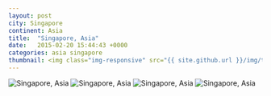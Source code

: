 ```yaml
---
layout: post
city: Singapore
continent: Asia
title:  "Singapore, Asia"
date:   2015-02-20 15:44:43 +0000
categories: asia singapore
thumbnail: <img class="img-responsive" src="{{ site.github.url }}/img/thumbnails/singapore-2.jpg" alt="Singapore" />
---
```


<div class="img-container">
	<img class="img-responsive" src="{{ site.github.url }}/img/countries/singapore/singapore-1.jpg" alt="Singapore, Asia"/>
	<img class="img-responsive" src="{{ site.github.url }}/img/countries/singapore/singapore-2.jpg" alt="Singapore, Asia"/>
	<img class="img-responsive" src="{{ site.github.url }}/img/countries/singapore/singapore-3.jpg" alt="Singapore, Asia"/>
	<img class="img-responsive" src="{{ site.github.url }}/img/countries/singapore/singapore-4.jpg" alt="Singapore, Asia"/>
</div>
